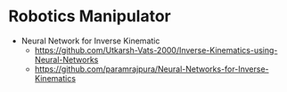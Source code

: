 # Robotics Manipulator

- Neural Network for Inverse Kinematic
	- https://github.com/Utkarsh-Vats-2000/Inverse-Kinematics-using-Neural-Networks
	- https://github.com/paramrajpura/Neural-Networks-for-Inverse-Kinematics
